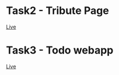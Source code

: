# Task2 - Tribute Page
[Live](https://devvsakib.github.io/oasis-infobyte/Task1)

# Task3 - Todo webapp
[Live](https://devvsakib.github.io/oasis-infobyte/Task3)